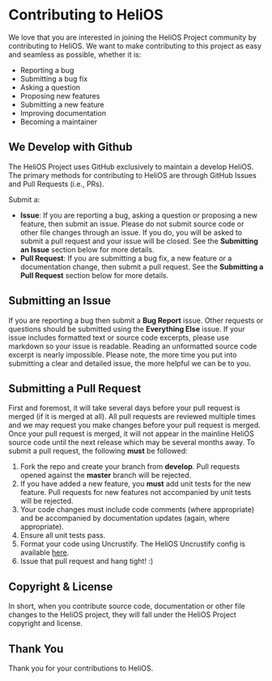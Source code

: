 # Contributing to HeliOS
We love that you are interested in joining the HeliOS Project community by contributing to HeliOS. We want to make contributing to this project as easy and seamless as possible, whether it is:

- Reporting a bug
- Submitting a bug fix
- Asking a question
- Proposing new features
- Submitting a new feature
- Improving documentation
- Becoming a maintainer

## We Develop with Github
The HeliOS Project uses GitHub exclusively to maintain a develop HeliOS. The primary methods for contributing to HeliOS are through GitHub Issues and Pull Requests (i.e., PRs).

Submit a:
- **Issue**: If you are reporting a bug, asking a question or proposing a new feature, then submit an issue. Please do not submit source code or other file changes through an issue. If you do, you will be asked to submit a pull request and your issue will be closed. See the **Submitting an Issue** section below for more details.
- **Pull Request**: If you are submitting a bug fix, a new feature or a documentation change, then submit a pull request. See the **Submitting a Pull Request** section below for more details.

## Submitting an Issue

If you are reporting a bug then submit a **Bug Report** issue. Other requests or questions should be submitted using the **Everything Else** issue. If your issue includes formatted text or source code excerpts, please use markdown so your issue is readable. Reading an unformatted source code excerpt is nearly impossible. Please note, the more time you put into submitting a clear and detailed issue, the more helpful we can be to you.

## Submitting a Pull Request

First and foremost, it will take several days before your pull request is merged (if it is merged at all). All pull requests are reviewed multiple times and we may request you make changes before your pull request is merged. Once your pull request is merged, it will not appear in the mainline HeliOS source code until the next release which may be several months away. To submit a pull request, the following **must** be followed:

1. Fork the repo and create your branch from **develop**. Pull requests opened against the **master** branch will be rejected.
2. If you have added a new feature, you **must** add unit tests for the new feature. Pull requests for new features not accompanied by unit tests will be rejected.
3. Your code changes must include code comments (where appropriate) and be accompanied by documentation updates (again, where appropriate).
4. Ensure all unit tests pass.
5. Format your code using Uncrustify. The HeliOS Uncrustify config is available [here](/extras/uncrustify/helios.cfg).
6. Issue that pull request and hang tight! :)

## Copyright & License
In short, when you contribute source code, documentation or other file changes to the HeliOS project, they will fall under the HeliOS Project copyright and license.

## Thank You
Thank you for your contributions to HeliOS.